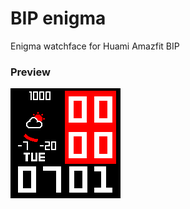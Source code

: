 # BIP enigma
Enigma watchface for Huami Amazfit BIP

### Preview

![](https://github.com/moookino/bip_enigma/blob/master/pebble_Right_packed.gif)
